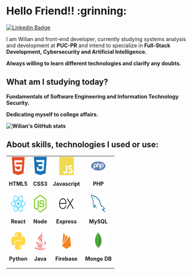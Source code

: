 <h1>Hello Friend!! :grinning:</h1>

[![Linkedin Badge](https://img.shields.io/badge/-LinkedIn-blue?style=flat-square&logo=Linkedin&logoColor=white&link=https://www.linkedin.com/in/wilian-krinke-a640b7141/)](https://www.linkedin.com/in/wilian-krinke-a640b7141/)

<p>I am Wilian and front-end developer, currently studying systems analysis and development at <strong>PUC-PR</strong> and intend to specialize in <strong>Full-Stack Development, </strong><strong>Cybersecurity</ strong> and <strong>Artificial Intelligence.</strong></p>
<p>Always willing to learn different technologies and clarify any doubts.</p>

<h2><strong>What am I studying today?</strong></h2>
<p>Fundamentals of Software Engineering and Information Technology Security.</p>
<p>Dedicating myself to college affairs.</p>

![Wilian's GitHub stats](https://github-readme-stats.vercel.app/api?username=WilianKrinke&show_icons=true&theme=dark)
<h2>About skills, technologies I used or use:</h2>

<table align="center" width="100">
  <tbody>
    <tr>
                <td align="center"><img src="https://raw.githubusercontent.com/devicons/devicon/master/icons/html5/html5-plain.svg" alt="html5" align="center" height="50" width="40"></img><p align="center"><strong>HTML5</strong></p></td>
                <td align="center"><img src="https://raw.githubusercontent.com/devicons/devicon/master/icons/css3/css3-plain.svg" alt="css3" align="center" height="50" width="40"></img><p align="center"><strong>CSS3</strong></p></td>
                <td align="center"><img src="https://raw.githubusercontent.com/devicons/devicon/master/icons/javascript/javascript-plain.svg" alt="js" align="center" height="50" width="40"></img><p align="center"><strong>Javascript</strong></p></td>
                <td align="center"><img src="https://raw.githubusercontent.com/devicons/devicon/master/icons/php/php-plain.svg" alt="php" align="center" height="50" width="40"></img><p align="center"><strong>PHP</strong></p></td>
    </tr>    
    <tr>         
                <td align="center"><img src="https://raw.githubusercontent.com/devicons/devicon/master/icons/react/react-original.svg" alt="react" align="center" height="50" width="40"></img><p align="center"><strong>React</strong></p></td>
                <td align="center"><img src="https://raw.githubusercontent.com/devicons/devicon/master/icons/nodejs/nodejs-original.svg" alt="nodejs" align="center" height="50" width="40"></img><p align="center"><strong>Node</strong></p></td> 
                <td align="center"><img src="https://raw.githubusercontent.com/devicons/devicon/master/icons/express/express-original.svg" alt="express" align="center" height="50" width="40"></img><p align="center"><strong>Express</strong> </p></td>
                <td align="center"><img src="https://raw.githubusercontent.com/devicons/devicon/master/icons/mysql/mysql-original.svg" alt="mysql" align="center" height="50" width="40"></img><p align="center"><strong>MySQL</strong></p></td>
    </tr>
    <tr>        
                <td align="center"><img src="https://raw.githubusercontent.com/devicons/devicon/master/icons/python/python-plain.svg" alt="python" align="center" height="50" width="40"></img><p align="center"><strong>Python</strong></p></td>
                <td align="center"><img src="https://raw.githubusercontent.com/devicons/devicon/master/icons/java/java-plain.svg" alt="java" align="center" height="50" width="40"></img><p align="center"><strong>Java</strong></p></td>
                <td align="center"><img src="https://raw.githubusercontent.com/devicons/devicon/master/icons/firebase/firebase-plain.svg" alt="firebase" align="center" height="50" width="40"></img><p align="center"><strong>Firebase</strong> </p></td>
                <td align="center"><img src="https://raw.githubusercontent.com/devicons/devicon/master/icons/mongodb/mongodb-original.svg" alt="mongodb" align="center" height="50" width="40"></img><p align="center"><strong>Mongo DB</strong> </p></td>                
    </tr>
  </tbody>
</table>
